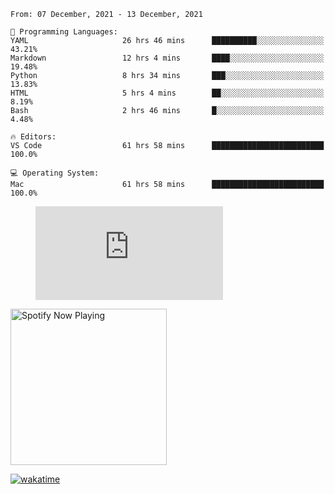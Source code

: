 <!--START_SECTION:waka-->
```text
From: 07 December, 2021 - 13 December, 2021

💬 Programming Languages: 
YAML                     26 hrs 46 mins      ██████████░░░░░░░░░░░░░░░   43.21% 
Markdown                 12 hrs 4 mins       ████░░░░░░░░░░░░░░░░░░░░░   19.48% 
Python                   8 hrs 34 mins       ███░░░░░░░░░░░░░░░░░░░░░░   13.83% 
HTML                     5 hrs 4 mins        ██░░░░░░░░░░░░░░░░░░░░░░░   8.19% 
Bash                     2 hrs 46 mins       █░░░░░░░░░░░░░░░░░░░░░░░░   4.48%

🔥 Editors: 
VS Code                  61 hrs 58 mins      █████████████████████████   100.0%

💻 Operating System: 
Mac                      61 hrs 58 mins      █████████████████████████   100.0%

```


<!--END_SECTION:waka-->

<figure><embed src="https://wakatime.com/share/@gregnrobinson/001c6d31-0c95-44f9-b6d7-9fd705354f62.svg"></embed></figure>

[<img src="https://spotify-playing-gregnrobinson.vercel.app/api/spotify/?background_color=transparent&border_color=transparent" alt="Spotify Now Playing" width="250" />](https://open.spotify.com/user/gregnrobinson-ca)

[![wakatime](https://wakatime.com/badge/user/37718f76-572e-4513-b2c5-41c4d93d287a.svg)](https://wakatime.com/@37718f76-572e-4513-b2c5-41c4d93d287a)




